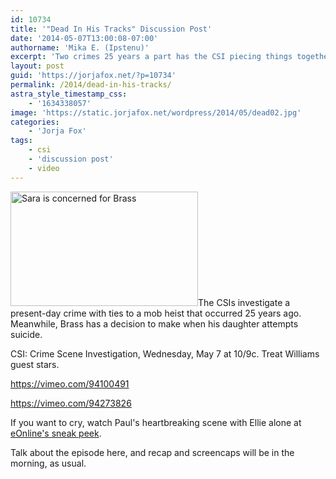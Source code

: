 ```yaml
---
id: 10734
title: '"Dead In His Tracks" Discussion Post'
date: '2014-05-07T13:00:08-07:00'
authorname: 'Mika E. (Ipstenu)'
excerpt: 'Two crimes 25 years a part has the CSI piecing things together. CBS 5/7 10pm ET/PT '
layout: post
guid: 'https://jorjafox.net/?p=10734'
permalink: /2014/dead-in-his-tracks/
astra_style_timestamp_css:
    - '1634338057'
image: 'https://static.jorjafox.net/wordpress/2014/05/dead02.jpg'
categories:
    - 'Jorja Fox'
tags:
    - csi
    - 'discussion post'
    - video
---
```


<img class="alignright size-medium wp-image-10737" src="//static.jorjafox.net/wordpress/2014/05/dead02-300x183.jpg" alt="Sara is concerned for Brass" width="300" height="183" />The CSIs investigate a present-day crime with ties to a mob heist that occurred 25 years ago. Meanwhile, Brass has a decision to make when his daughter attempts suicide.

CSI: Crime Scene Investigation, Wednesday, May 7 at 10/9c. Treat Williams guest stars.

https://vimeo.com/94100491

https://vimeo.com/94273826

If you want to cry, watch Paul's heartbreaking scene with Ellie alone at <a href=" http://www.eonline.com/news/539364/csi-finale-sneak-peek-watch-exiting-star-paul-guilfoyle-s-emotional-farewell-now">eOnline's sneak peek</a>.

Talk about the episode here, and recap and screencaps will be in the morning, as usual.
